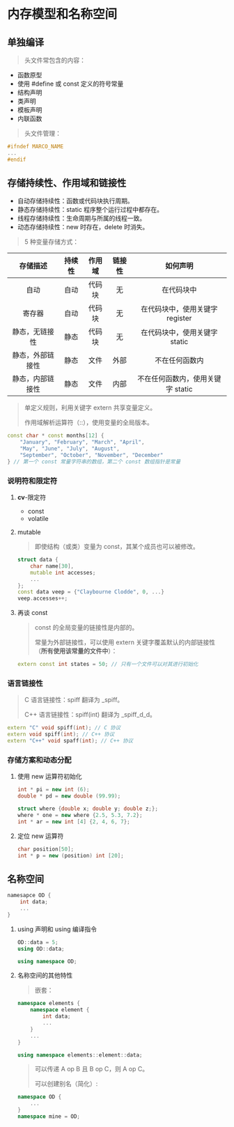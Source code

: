 # 内存模型和名称空间

## 单独编译

> 头文件常包含的内容：

- 函数原型
- 使用 #define 或 const 定义的符号常量
- 结构声明
- 类声明
- 模板声明
- 内联函数

> 头文件管理：

```cpp
#ifndef MARCO_NAME
...
#endif
```

## 存储持续性、作用域和链接性

- 自动存储持续性：函数或代码块执行周期。
- 静态存储持续性：static 程序整个运行过程中都存在。
- 线程存储持续性：生命周期与所属的线程一致。
- 动态存储持续性：new 时存在，delete 时消失。

> 5 种变量存储方式：

| 存储描述 | 持续性 | 作用域 | 链接性 | 如何声明 |
| :-: | :-: | :-: | :-: | :-: |
| 自动 | 自动 | 代码块 | 无 | 在代码块中 |
| 寄存器 | 自动 | 代码块 | 无 | 在代码块中，使用关键字 register |
| 静态，无链接性 | 静态 | 代码块 | 无 | 在代码块中，使用关键字 static |
| 静态，外部链接性 | 静态 | 文件 | 外部 | 不在任何函数内 |
| 静态，内部链接性 | 静态 | 文件 | 内部 | 不在任何函数内，使用关键字 static |

> 单定义规则，利用关键字 extern 共享变量定义。
>
> 作用域解析运算符（::），使用变量的全局版本。

```cpp
const char * const months[12] {
    "January", "February", "March", "April",
    "May", "June", "July", "August",
    "September", "October", "November", "December"
} // 第一个 const 常量字符串的数组，第二个 const 数组指针是常量
```

### 说明符和限定符

1. **cv**-限定符

    - const
    - volatile

2. mutable

    > 即使结构（或类）变量为 const，其某个成员也可以被修改。

    ```cpp
    struct data {
        char name[30],
        mutable int accesses;
        ...
    };
    const data veep = {"Claybourne Clodde", 0, ...}
    veep.accesses++;
    ```

3. 再谈 const

    > const 的全局变量的链接性是内部的。
    >
    > 常量为外部链接性，可以使用 extern 关键字覆盖默认的内部链接性（**所有使用该常量的文件中**）：

    ```cpp
    extern const int states = 50; // 只有一个文件可以对其进行初始化
    ```

### 语言链接性

> C 语言链接性：spiff 翻译为 _spiff。
>
> C++ 语言链接性：spiff(int) 翻译为 _spiff_d_d。

```cpp
extern "C" void spiff(int); // C 协议
extern void spiff(int); // C++ 协议
extern "C++" void spaff(int); // C++ 协议
```

### 存储方案和动态分配

1. 使用 new 运算符初始化

    ```cpp
    int * pi = new int (6);
    double * pd = new double (99.99);

    struct where {double x; double y; double z;};
    where * one = new where {2.5, 5.3, 7.2};
    int * ar = new int [4] {2, 4, 6, 7};
    ```

2. 定位 new 运算符

    ```cpp
    char position[50];
    int * p = new (position) int [20];
    ```

## 名称空间

```cpp
namesapce OD {
    int data;
    ...
}
```

1. using 声明和 using 编译指令

    ```cpp
    OD::data = 5;
    using OD::data;

    using namespace OD;
    ```

2. 名称空间的其他特性

    > 嵌套：

    ```cpp
    namespace elements {
        namespace element {
            int data;
            ...
        }
        ...
    }

    using namespace elements::element::data;
    ```

    > 可以传递 A op B 且 B op C，则 A op C。
    >
    > 可以创建别名（简化）:

    ```cpp
    namespace OD {
        ...
    }
    namespace mine = OD;
    ```

